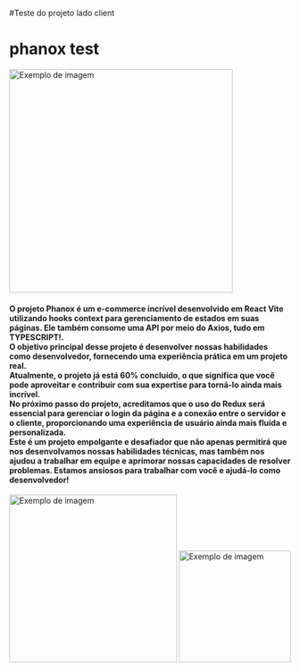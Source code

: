 #Teste do projeto lado client<br/>
<h1>phanox test</h1>
<img src="https://user-images.githubusercontent.com/94090454/233896131-09d80f59-1ae2-4ce7-abff-fb5d40b00530.png" alt="Exemplo de imagem" width="400"/>
<h4>O projeto Phanox é um e-commerce incrível desenvolvido em React Vite utilizando hooks context para gerenciamento de estados em suas páginas. Ele também consome uma API por meio do Axios, tudo em TYPESCRIPT!.<br/> O objetivo principal desse projeto é desenvolver nossas habilidades como desenvolvedor, fornecendo uma experiência prática em um projeto real.<br/> Atualmente, o projeto já está 60% concluído, o que significa que você pode aproveitar e contribuir com sua expertise para torná-lo ainda mais incrível.<br/>No próximo passo do projeto, acreditamos que o uso do Redux será essencial para gerenciar o login da página e a conexão entre o servidor e o cliente, proporcionando uma experiência de usuário ainda mais fluída e personalizada.<br/>Este é um projeto empolgante e desafiador que não apenas permitirá que nos desenvolvamos nossas habilidades técnicas, mas também nos ajudou a trabalhar em equipe e aprimorar nossas capacidades de resolver problemas. Estamos ansiosos para trabalhar com você e ajudá-lo como desenvolvedor!</h4>
<div>
<img src="https://user-images.githubusercontent.com/94090454/233896157-9160fa02-0a42-4d1e-be20-b9d07262060b.png" alt="Exemplo de imagem" width="300"/>
<img src="https://user-images.githubusercontent.com/94090454/233896171-1dd0b465-98a3-4a02-b2bc-3abed716fcc4.png" alt="Exemplo de imagem" width="200"/>
</div>

